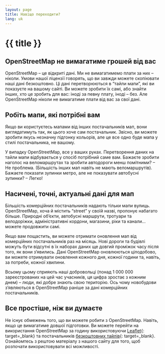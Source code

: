```yaml
---
layout: page
title: Навіщо переходити?
lang: uk
---
```


# {{ title }}

## OpenStreetMap не вимагатиме грошей від вас

OpenStreetMap&nbsp;– це відкриті дані. Ми не вимагатимемо плати за них&nbsp;– ніколи. Умови нашої ліцензії говорять, що ви завжди можете скопіювати наші дані безкоштовно.
Ці дані перетворюються в “тайли мапи”, які ви показуєте на вашому сайті. Ви можете зробити їх самі, або знайти інших, хто це зробить для вас: іноді за певну плату, іноді&nbsp;– без. Але OpenStreetMap ніколи не вимагатиме плати від вас за свої дані.

## Робіть мапи, які потрібні вам

Якщо ви користуєтесь мапами від інших постачальників мап, вони виглядатимуть так, як цього хоче сам постачальник. Звісно, ви можете зробити якусь незначну підгонку кольорів, але це все одно буде мапа у стилі постачальника, не вашому.

У випадку OpenStreetMap, все у ваших руках. Перетворення даних на тайли мапи відбувається у спосіб потрібний саме вам. Бажаєте зробити наголос на веломаршрутах та зробити автодороги менш помітними?&nbsp;– Не проблема. (Більшість інших мап навіть не мають веломаршрутів). Бажаєте показати зупинки метро, але не показувати автобусні зупинки?&nbsp;– Легко!

## Насичені, точні, актуальні дані для мап

Більшість комерційних постачальників надають тільки мапи вулиць. OpenStreetMap, хоча й містить “street” у своїй назві, пропонує набагато більше. Природні обʼєкти, автобусні маршрути, тротуари та велодоріжки, адміністративні кордони, магазини, ріки та канали… можете продовжити самі.

Якщо вам пощастить, ви можете отримати оновлення мап від комерційних постачальників раз на місяць. Нові дороги та будівлі можуть бути відсутні в їх наборах даних ще довгий проміжок часу після того, як вони зʼявились. Дані OpenStreetMap оновлюються цілодобово, ви можете отримувати оновлення кожного дня, кожної години та, навіть, за потреби, кожної хвилини.

Всьому цьому сприяють наші добровольці (понад 1 000 000 зареєстрованих на цей час учасників, ця цифра зростає з кожним днем)&nbsp;– люди, які добре знають свою територію. Ось чому новобудови зʼявляються в OpenStreetMap раніше за дані комерційних постачальників.

## Все простіше, ніж ви думаєте

Не існує обмежень того, що ви можете робити з OpenStreetMap. Навіть, якщо це вимагатиме довшої підготовки. Ви можете перейти на використання OpenStreetMap за годину використовуючи [Leaflet](http://leafletjs.com/){: target=_blank} та постачальників [безкоштовних тайлів](/providers/){: target=_blank}. Ознайомтесь з рештою матеріалу з нашого сайту для того, щоб розпочати використовувати всі можливості.
